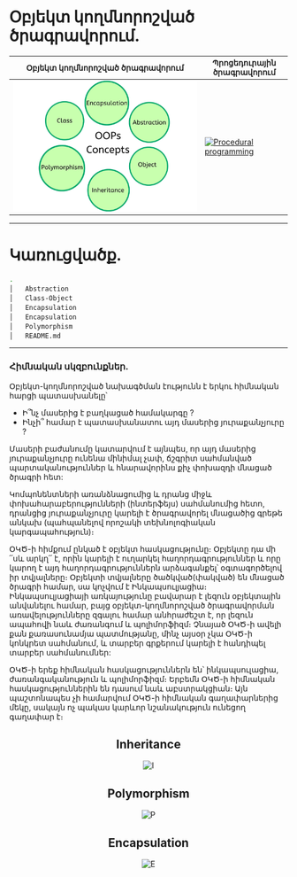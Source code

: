 # Օբյեկտ կողմնորոշված ծրագրավորում.

| Օբյեկտ կողմնորոշված ծրագրավորում | Պրոցեդուրային ծրագրավորում | 
| ---  | --- |
| [![Object-oriented programming](https://raw.githubusercontent.com/ArjitS1/Raw/master/Student%20(1).jpg)]() | [![Procedural programming](https://aaimagestore.s3.amazonaws.com/july2017/0014350.002.png)]()

<hr />

# Կառուցվածք․

```bash
.
│   Abstraction                          
│   Class-Object                     
│   Encapsulation                         
│   Encapsulation                          
│   Polymorphism                                                 
│   README.md

```
<hr />

### Հիմնական սկզբունքներ.
Օբյեկտ-կողմնորոշված նախագծման էությունն է երկու հիմնական հարցի պատասխանելը՝

- Ի՞նչ մասերից է բաղկացած համակարգը ?
- Ինչի՞ համար է պատասխանատու այդ մասերից յուրաքանչյուրը ?

Մասերի բաժանումը կատարվում է այնպես, որ այդ մասերից յուրաքանչյուրը ունենա մինիմալ չափ, ճշգրիտ սահմանված պարտականություններ և հնարավորինս քիչ փոխազդի մնացած ծրագրի հետ:

Կոմպոնենտների առանձնացումից և դրանց միջև փոխահարաբերությունների (ինտերֆեյս) սահմանումից հետո, դրանցից յուրաքանչյուրը կարելի է ծրագրավորել մնացածից գրեթե անկախ (պահպանելով որոշակի տեխնոլոգիական կարգապահություն)։

ՕԿԾ-ի հիմքում ընկած է օբյեկտ հասկացությունը։ Օբյեկտը դա մի ՛՛սև արկղ՛՛ է, որին կարելի է ուղարկել հաղորդագրություններ և որը կարող է այդ հաղորդագրություններն արձագանքել՝ օգտագործելով իր տվյալները։ Օբյեկտի տվյալները ծածկված(փակված) են մնացած ծրագրի համար, սա կոչվում է Ինկապսուլյացիա։ Ինկապսուլյացիայի առկայությունը բավարար է լեզուն օբյեկտային անվանելու համար, բայց օբյեկտ-կողմնորոշված ծրագրավորման առավելությունները զգալու համար անհրաժեշտ է, որ լեզուն ապահովի նաև ժառանգում և պոլիմորֆիզմ։ Չնայած ՕԿԾ-ի ավելի քան քառասունամյա պատմությանը, մինչ այսօր չկա ՕԿԾ-ի կոնկրետ սահմանում, և տարբեր գրքերում կարելի է հանդիպել տարբեր սահմանումներ:

ՕԿԾ-ի երեք հիմնական հասկացություններն են՝ ինկապսուլացիա, ժառանգականություն և պոլիմորֆիզմ։ Երբեմն ՕԿԾ-ի հիմնական հասկացություններին են դասում նաև աբստրակցիան։ Այն պաշտոնապես չի համարվում ՕԿԾ-ի հիմնական գաղափարներից մեկը, սակայն ոչ պակաս կարևոր նշանակություն ունեցող գաղափար է։

<div align="center">
    <h2> <b> Inheritance </b> </h2>
    <img alt="I" width="350px" display='block' src="https://thenumbat.github.io/cpp-course/cpp/18/tree.png"/>
</div>

<div align="center">
    <h2> <b> Polymorphism </b> </h2>
    <img alt="P" width="350px" display='block' src="https://www.w3schools.in/wp-content/uploads/2016/12/Polymorphism.png"/>
</div>

<div align="center">
    <h2> <b> Encapsulation </b> </h2>
    <img alt="E" width="350px" display='block' src="https://media.geeksforgeeks.org/wp-content/uploads/Encapsulation.jpg"/>
</div>